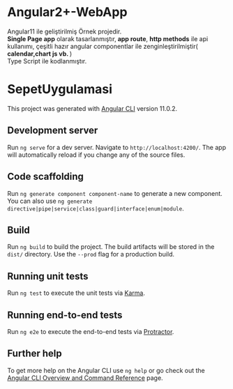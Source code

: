 # Angular2+-WebApp
Angular11 ile geliştirilmiş Örnek projedir.</br>
<b>Single Page app</b> olarak tasarlanmıştır,<b> app route</b>, <b>http methods</b> ile api kullanımı, çeşitli hazır angular componentlar ile zenginleştirilmiştir(<b> calendar,chart js vb. </b>)</br>
Type Script ile kodlanmıştır.

# SepetUygulamasi

This project was generated with [Angular CLI](https://github.com/angular/angular-cli) version 11.0.2.

## Development server

Run `ng serve` for a dev server. Navigate to `http://localhost:4200/`. The app will automatically reload if you change any of the source files.

## Code scaffolding

Run `ng generate component component-name` to generate a new component. You can also use `ng generate directive|pipe|service|class|guard|interface|enum|module`.

## Build

Run `ng build` to build the project. The build artifacts will be stored in the `dist/` directory. Use the `--prod` flag for a production build.

## Running unit tests

Run `ng test` to execute the unit tests via [Karma](https://karma-runner.github.io).

## Running end-to-end tests

Run `ng e2e` to execute the end-to-end tests via [Protractor](http://www.protractortest.org/).

## Further help

To get more help on the Angular CLI use `ng help` or go check out the [Angular CLI Overview and Command Reference](https://angular.io/cli) page.
